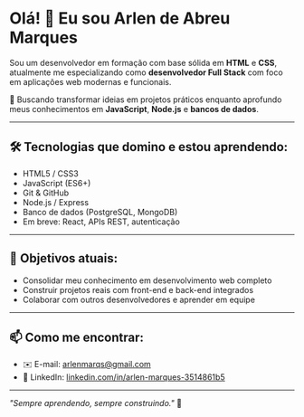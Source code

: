 # Olá! 👋 Eu sou Arlen de Abreu Marques

Sou um desenvolvedor em formação com base sólida em **HTML** e **CSS**, atualmente me especializando como **desenvolvedor Full Stack** com foco em aplicações web modernas e funcionais.

🚀 Buscando transformar ideias em projetos práticos enquanto aprofundo meus conhecimentos em **JavaScript**, **Node.js** e **bancos de dados**.

---

## 🛠️ Tecnologias que domino e estou aprendendo:
- HTML5 / CSS3
- JavaScript (ES6+)
- Git & GitHub
- Node.js / Express
- Banco de dados (PostgreSQL, MongoDB)
- Em breve: React, APIs REST, autenticação

---

## 🎯 Objetivos atuais:
- Consolidar meu conhecimento em desenvolvimento web completo
- Construir projetos reais com front-end e back-end integrados
- Colaborar com outros desenvolvedores e aprender em equipe

---

## 📫 Como me encontrar:
- ✉️ E-mail: arlenmarqs@gmail.com  
- 🔗 LinkedIn: [linkedin.com/in/arlen-marques-3514861b5](https://www.linkedin.com/in/arlen-marques-3514861b5)

---

_"Sempre aprendendo, sempre construindo."_ 🚧
